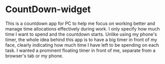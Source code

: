 # CountDown-widget
This is a countdown app for PC to help me focus on working better and manage time allocations effectively during work. I only specify how much time I want to spend and the countdown starts. Unlike using my phone's timer, the whole idea behind this app is to have a big timer in front of my face, clearly indicating how much time I have left to be spending on each task. I wanted a prominent floating timer in front of me, separate from a browser's tab or my phone.
